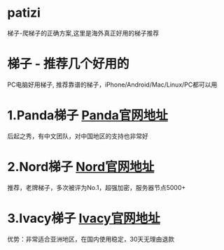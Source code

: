 # patizi
梯子-爬梯子的正确方案,这里是海外真正好用的梯子推荐


# 梯子 - 推荐几个好用的

PC电脑好用梯子, 推荐靠谱的梯子，iPhone/Android/Mac/Linux/PC都可以用

# 1.Panda梯子 [Panda官网地址](https://www.panhdpe.xyz/r/22216799)
后起之秀，有中文团队，对中国地区的支持也非常好



# 2.Nord梯子   [Nord官网地址](http://get.affiliatescn.net/aff_c?offer_id=153&aff_id=38201&url_id=613&aff_click_id=github&aff_sub=j207692138&aff_sub2=patizi)
推荐，老牌梯子，多次被评为No.1，超强加密，服务器节点5000+




# 3.Ivacy梯子 [Ivacy官网地址](https://www.ivacykodi.com/easter-deal-2020/?aff=91814&data1=j207692138&data2=patizi)


优势：非常适合亚洲地区，在国内使用稳定，30天无理由退款


